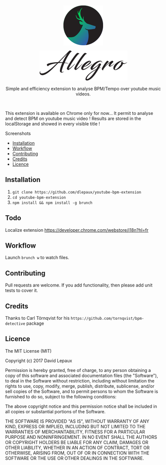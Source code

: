 <p align="center">
  <p align="center">
    <img src="app/assets/icon128.png" width=128 height=128>
  </p>

  <p align="center">
    <img src="app/assets/img/allegro-logo.png" width=283 height=97>
  </p>

  <p align="center">
  	Simple and efficiency extension to analyse BPM/Tempo over youtube music videos.
  </p>
</p>

<br>

This extension is available on Chrome only for now... It permit to analyse and detect BPM on youtube music video ! Results are stored in the localStorage and showed in every visible title !

Screenshots

- [Installation](#installation)
- [Workflow](#workflow)
- [Contributing](#contributing)
- [Credits](#credits)
- [Licence](#licence)


## <a name="installation"></a> Installation

1. `git clone https://github.com/dlepaux/youtube-bpm-extension`
2. `cd youtube-bpm-extension`
3. `npm install && npm install -g brunch`

## Todo

Localize extension
https://developer.chrome.com/webstore/i18n?hl=fr


## <a name="workflow"></a> Workflow

Launch `brunch w` to watch files.


## <a name="contributing"></a> Contributing

Pull requests are welcome. If you add functionality, then please add unit tests to cover it.


## <a name="credits"></a> Credits

Thanks to Carl Törnqvist for his `https://github.com/tornqvist/bpm-detective` package


## <a name="licence"></a> Licence

The MIT License (MIT)

Copyright (c) 2017 David Lepaux

Permission is hereby granted, free of charge, to any person obtaining a copy
of this software and associated documentation files (the "Software"), to deal
in the Software without restriction, including without limitation the rights
to use, copy, modify, merge, publish, distribute, sublicense, and/or sell
copies of the Software, and to permit persons to whom the Software is
furnished to do so, subject to the following conditions:

The above copyright notice and this permission notice shall be included in all
copies or substantial portions of the Software.

THE SOFTWARE IS PROVIDED "AS IS", WITHOUT WARRANTY OF ANY KIND, EXPRESS OR
IMPLIED, INCLUDING BUT NOT LIMITED TO THE WARRANTIES OF MERCHANTABILITY,
FITNESS FOR A PARTICULAR PURPOSE AND NONINFRINGEMENT. IN NO EVENT SHALL THE
AUTHORS OR COPYRIGHT HOLDERS BE LIABLE FOR ANY CLAIM, DAMAGES OR OTHER
LIABILITY, WHETHER IN AN ACTION OF CONTRACT, TORT OR OTHERWISE, ARISING FROM,
OUT OF OR IN CONNECTION WITH THE SOFTWARE OR THE USE OR OTHER DEALINGS IN THE
SOFTWARE.